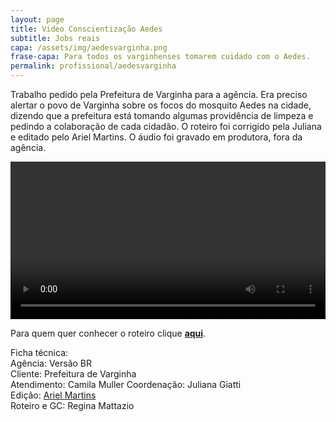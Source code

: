 ```yaml
---
layout: page
title: Video Conscientização Aedes
subtitle: Jobs reais
capa: /assets/img/aedesvarginha.png
frase-capa: Para todos os varginhenses tomarem cuidado com o Aedes.
permalink: profissional/aedesvarginha
---
```


Trabalho pedido pela Prefeitura de Varginha para a agência. Era preciso alertar o povo de Varginha sobre os focos do mosquito Aedes na cidade, dizendo que a prefeitura está tomando algumas providência de limpeza e pedindo a colaboração de cada cidadão. O roteiro foi corrigido pela Juliana e editado pelo Ariel Martins. O áudio foi gravado em produtora, fora da agência.  

<video ref='aedes-varginha' controls src="https://github.com/ReMattazio/remattazio.github.io/blob/master/assets/mids/aedes-varginha.mp4?raw=true" class="trab-image" style="width:100%;">seu navegador nao suporta video</video>

Para quem quer conhecer o roteiro clique [**aqui**](_trabalhos/roteiros/aedesvarginha.md).  

Ficha técnica:  
Agência: Versão BR  
Cliente: Prefeitura de Varginha  
Atendimento: Camila Muller
Coordenação: Juliana Giatti  
Edição: [Ariel Martins](https://www.behance.net/arielsposito)  
Roteiro e GC: Regina Mattazio
